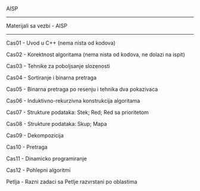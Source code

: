 AISP

----------------------------------------------------------------------------------

Materijali sa vezbi - AISP

----------------------------------------------------------------------------------

Cas01 - Uvod u C++ (nema nista od kodova)

Cas02 - Korektnost algoritama (nema nista od kodova, ne dolazi na ispit)

Cas03 - Tehnike za poboljsanje slozenosti

Cas04 - Sortiranje i binarna pretraga

Cas05 - Binarna pretraga po resenju i tehnika dva pokazivaca

Cas06 - Induktivno-rekurzivna konstrukcija algoritama

Cas07 - Strukture podataka: Stek; Red; Red sa prioritetom

Cas08 - Strukture podataka: Skup; Mapa

Cas09 - Dekompozicija

Cas10 - Pretraga

Cas11 - Dinamicko programiranje

Cas12 - Pohlepni algoritmi

Petlja - Razni zadaci sa Petlje razvrstani po oblastima



